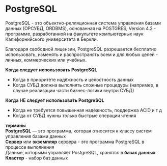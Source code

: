 # PostgreSQL
PostgreSQL - это объектно-релляционная система управления базами данных (ОРСУБД, ORDBMS), основанная на POSTGRES, Version 4.2 - программе, разработанной на факультете компьютерных наук Калифорнийского университета в Беркли.   

Благодаря свободной лицензии, PostgreSQL разрешается бесплатно использовать, изменять и распространять всем и для любых целей - личных, коммерческих или учебных.   

**Когда следует использовать PostgreSQL**
- Когда в приоритете надёжность и целостность данных
- Когда СУБД должна выполнять сложные процедуры (например, в случае реализации части бизнес-логики внутри СУБД)

**Когда НЕ следует использовать PostgreSQL**
- Когда не требуется повышенная надёжность, поддержка ACID и т д
- Когда от СУБД нужны только быстрые операции чтения


**термины**   
**PostgreSQL** — это программа, которая относится к классу систем управления базами данных    
**Сервер** или **экземпляр** сервера - это программа PostgreSQL в процессе выполнения    
Данные, которыми управляет PostgreSQL, хранятся в **базах данных**   
**Кластер** - набор баз данных    


 
